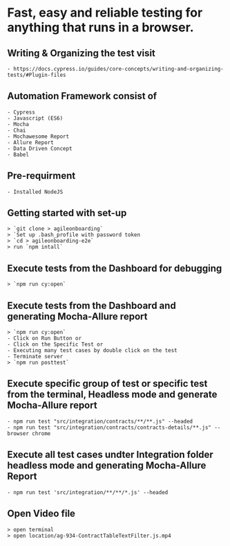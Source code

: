 # Fast, easy and reliable testing for anything that runs in a browser.

## Writing & Organizing the test visit
```
- https://docs.cypress.io/guides/core-concepts/writing-and-organizing-tests/#Plugin-files
```

## Automation Framework consist of 
```
- Cypress
- Javascript (ES6)
- Mocha
- Chai
- Mochawesome Report
- Allure Report
- Data Driven Concept
- Babel
```

## Pre-requirment
```
- Installed NodeJS
```

## Getting started with set-up
```
> `git clone > agileonboarding`
> `Set up .bash_profile with password token
> `cd > agileonboarding-e2e` 
> run `npm intall`
```
## Execute tests from the Dashboard for debugging
```
> `npm run cy:open`
```

## Execute tests from the Dashboard and generating Mocha-Allure report
```
> `npm run cy:open`
- Click on Run Button or 
- Click on the Specific Test or 
- Executing many test cases by double click on the test
- Terminate server
> `npm run posttest`
```

## Execute specific group of test or specific test from the terminal, Headless mode and generate Mocha-Allure report
```
- npm run test "src/integration/contracts/**/**.js" --headed
- npm run test "src/integration/contracts/contracts-details/**.js" --browser chrome
```

## Execute all test cases undter Integration folder headless mode and generating Mocha-Allure Report
```
- npm run test 'src/integration/**/**/*.js' --headed
```

## Open Video file
```
> open terminal
> open location/ag-934-ContractTableTextFilter.js.mp4
```
